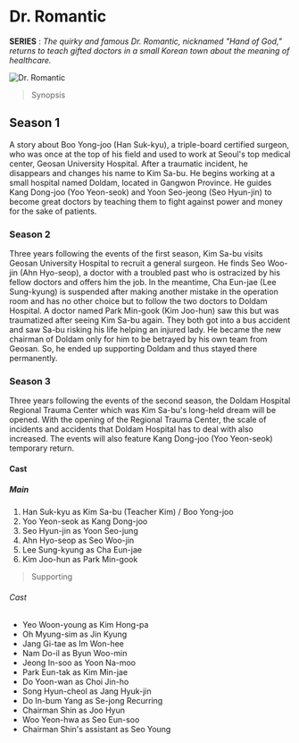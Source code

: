 # Dr. Romantic
**SERIES**
: *The quirky and famous Dr. Romantic, nicknamed "Hand of God," returns to teach gifted doctors in a small Korean town about the meaning of healthcare.*

![Dr. Romantic](https://upload.wikimedia.org/wikipedia/en/thumb/4/4a/Dr._Romantic_3_poster.jpg/300px-Dr._Romantic_3_poster.jpg)

> Synopsis
## Season 1
A story about Boo Yong-joo (Han Suk-kyu), a triple-board certified surgeon, who was once at the top of his field and used to work at Seoul's top medical center, Geosan University Hospital. After a traumatic incident, he disappears and changes his name to Kim Sa-bu. He begins working at a small hospital named Doldam, located in Gangwon Province. He guides Kang Dong-joo (Yoo Yeon-seok) and Yoon Seo-jeong (Seo Hyun-jin) to become great doctors by teaching them to fight against power and money for the sake of patients.
### Season 2
Three years following the events of the first season, Kim Sa-bu visits Geosan University Hospital to recruit a general surgeon. He finds Seo Woo-jin (Ahn Hyo-seop), a doctor with a troubled past who is ostracized by his fellow doctors and offers him the job. In the meantime, Cha Eun-jae (Lee Sung-kyung) is suspended after making another mistake in the operation room and has no other choice but to follow the two doctors to Doldam Hospital. A doctor named Park Min-gook (Kim Joo-hun) saw this but was traumatized after seeing Kim Sa-bu again. They both got into a bus accident and saw Sa-bu risking his life helping an injured lady. He became the new chairman of Doldam only for him to be betrayed by his own team from Geosan. So, he ended up supporting Doldam and thus stayed there permanently.
### Season 3
Three years following the events of the second season, the Doldam Hospital Regional Trauma Center which was Kim Sa-bu's long-held dream will be opened. With the opening of the Regional Trauma Center, the scale of incidents and accidents that Doldam Hospital has to deal with also increased. The events will also feature Kang Dong-joo (Yoo Yeon-seok) temporary return.

#### Cast
##### Main
1. Han Suk-kyu as  Kim Sa-bu (Teacher Kim) / Boo Yong-joo	
2. Yoo Yeon-seok	as Kang Dong-joo
3. Seo Hyun-jin	 as Yoon Seo-jung	
4. Ahn Hyo-seop		as Seo Woo-jin
5. Lee Sung-kyung as Cha Eun-jae
6. Kim Joo-hun as Park Min-gook

> Supporting
###### Cast
- Yeo Woon-young	as Kim Hong-pa	 
- Oh Myung-sim	as Jin Kyung	
- Jang Gi-tae	as Im Won-hee
- Nam Do-il as 	Byun Woo-min
- Jeong In-soo	as Yoon Na-moo
- Park Eun-tak as Kim Min-jae
- Do Yoon-wan	as Choi Jin-ho	
- Song Hyun-cheol	as Jang Hyuk-jin
- Do In-bum	Yang as  Se-jong	Recurring
- Chairman Shin as 	Joo Hyun	
- Woo Yeon-hwa	as Seo Eun-soo
- Chairman Shin's assistant	as Seo Young

